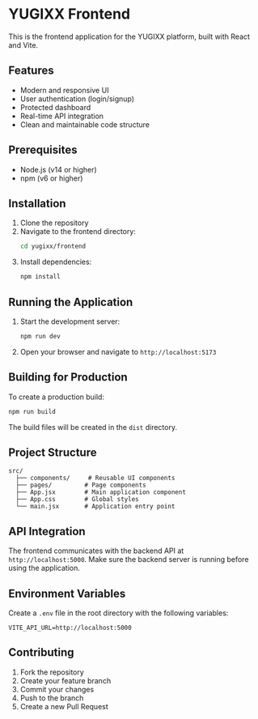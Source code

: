 # YUGIXX Frontend

This is the frontend application for the YUGIXX platform, built with React and Vite.

## Features

- Modern and responsive UI
- User authentication (login/signup)
- Protected dashboard
- Real-time API integration
- Clean and maintainable code structure

## Prerequisites

- Node.js (v14 or higher)
- npm (v6 or higher)

## Installation

1. Clone the repository
2. Navigate to the frontend directory:
   ```bash
   cd yugixx/frontend
   ```
3. Install dependencies:
   ```bash
   npm install
   ```

## Running the Application

1. Start the development server:
   ```bash
   npm run dev
   ```
2. Open your browser and navigate to `http://localhost:5173`

## Building for Production

To create a production build:

```bash
npm run build
```

The build files will be created in the `dist` directory.

## Project Structure

```
src/
  ├── components/     # Reusable UI components
  ├── pages/         # Page components
  ├── App.jsx        # Main application component
  ├── App.css        # Global styles
  └── main.jsx       # Application entry point
```

## API Integration

The frontend communicates with the backend API at `http://localhost:5000`. Make sure the backend server is running before using the application.

## Environment Variables

Create a `.env` file in the root directory with the following variables:

```
VITE_API_URL=http://localhost:5000
```

## Contributing

1. Fork the repository
2. Create your feature branch
3. Commit your changes
4. Push to the branch
5. Create a new Pull Request 